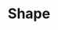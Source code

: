 ---
title: Shape
image: image.png
filter: filter-shapes

content:
    items:
        - '@taxonomy.function': shape_2D
        - '@taxonomy.function': shape_3D
    order:
        by: date
        dir: desc
    limit: 12
    pagination: true

form:
    name: filter-shapes
    id: items-filter
    fields:
        -
            name: shape_type
            label: Type
            type: select
            id: shape_type
            options:
                'all':    '- All -'
                'all-1':  '-----------------'
                '2D':     '2D   | All Forms'
                '2D:3':   '2D.3 | Triangle'
                '2D:4':   '2D.4 | Rectangle'
                '2D:5':   '2D.5 | Pentagon'
                '2D:6':   '2D.6 | Hexagon'
                '2D:7':   '2D.7 | Heptagon'
                '2D:8':   '2D.6 | Octagon'
                '2D:9up': '2D.+ | Circle'
                'all-2':  '-----------------'
                '3D':     '3D   | All Bodies'

        -
            name: shape_segsize
            label: Parts
            type: select
            id: shape_segsize
            options:
                'all': '- All -'
                '1':   '1 per segment'
                '2':   '2 per segment'
                '3':   '3 per segment'
                '4':   '4 per segment'
                '5':   '5 per segment'
                '6':   '6 per segment'
                '7':   '7 per segment'
                '8':   '8 per segment'
                '9up': 'more parts'

    buttons:
        submit:
            value: Filter
    process:
        redirect: >-
            /techs/shape/{% 
                set shape_segsize = form.value.shape_segsize                                        %}{%
                set shape_segsize = shape_segsize[:3] == 'all' ? 'all' : shape_segsize              %}{%

                set shape_type     = form.value.shape_type                                          %}{%
                set shape_segments = shape_type[2:1] != ':' ? 'all' : shape_type[3:]                %}{%
                set shape_type     = shape_type[:3] == 'all' ? 'all' : 'shape_' ~ shape_type[:2]    %}{%

                if shape_type == 'all'                                                              %}{%
                    if shape_segsize != 'all'                                                       %}{%
                        set filter = 'shape_segsize:' ~ shape_segsize                               %}{%
                        endif                                                                       %}{%
                else                                                                                %}{%
                    if shape_segsize == 'all' and shape_segments == 'all'                           %}{%
                        set filter = 'function:' ~ shape_type                                       %}{%
                    else                                                                            %}{%
                        if shape_segments != 'all'                                                  %}{%
                            set filter = shape_type ~ '_segments:' ~ shape_segments~ '/'            %}{%
                        endif                                                                       %}{%

                        if shape_segsize != 'all'                                                   %}{%
                            set filter = filter ~ shape_type ~ '_segsize:' ~ shape_segsize          %}{%
                        endif                                                                       %}{%
                    endif                                                                           %}{%
                endif                                                                               %}{{ filter }}
---